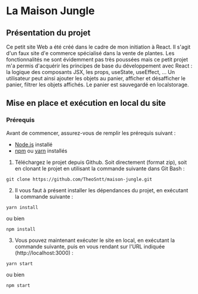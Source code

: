 
# La Maison Jungle


## Présentation du projet

Ce petit site Web a été créé dans le cadre de mon initiation à React. Il s'agit d'un faux site d'e commerce spécialisé dans la vente de plantes.
Les fonctionnalités ne sont évidemment pas très poussées mais ce petit projet m'a permis d'acquérir les principes de base du développement avec React : la logique des composants JSX, les props, useState, useEffect, ...
Un utilisateur peut ainsi ajouter les objets au panier, afficher et désafficher le panier, filtrer les objets affichés. Le panier est sauvegardé en localstorage.

## Mise en place et exécution en local du site

### Prérequis

Avant de commencer, assurez-vous de remplir les prérequis suivant :
- [Node.js](https://nodejs.org/) installé
- [npm](https://www.npmjs.com/) ou [yarn](https://classic.yarnpkg.com/en/) installés


1. Téléchargez le projet depuis Github. Soit directement (format zip), soit en clonant le projet en utilisant la commande suivante dans Git Bash :  
```
git clone https://github.com/TheoSntt/maison-jungle.git
```
2. Il vous faut à présent installer les dépendances du projet, en exécutant la commande suivante :
```
yarn install
```
ou bien 
```
npm install
```
3. Vous pouvez maintenant exécuter le site en local, en exécutant la commande suivante, puis en vous rendant sur l'URL indiquée (http://localhost:3000) :
```
yarn start
```
ou bien 
```
npm start
```
